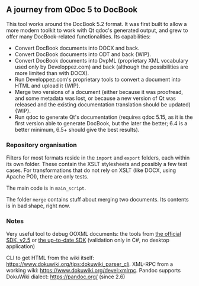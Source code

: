 ## A journey from QDoc 5 to DocBook

This tool works around the DocBook 5.2 format. It was first built to allow a 
more modern toolkit to work with Qt qdoc's generated output, and grew to offer
many DocBook-related functionalities. Its capabilities: 

- Convert DocBook documents into DOCX and back. 
- Convert DocBook documents into ODT and back {WIP}. 
- Convert DocBook documents into DvpML (proprietary XML vocabulary used only
  by Developpez.com) and back (although the possibilities are more limited
  than with DOCX). 
- Run Developpez.com's proprietary tools to convert a document into HTML and 
  upload it {WIP}.
- Merge two versions of a document (either because it was proofread, and some
  metadata was lost, or because a new version of Qt was released and the 
  existing documentation translation should be updated) {WIP}.
- Run qdoc to generate Qt's documentation (requires qdoc 5.15, as it is the 
  first version able to generate DocBook, but the later the better; 6.4 is a
  better minimum, 6.5+ should give the best results). 
  
### Repository organisation

Filters for most formats reside in the `import` and `export` folders, each 
within its own folder. These contain the XSLT stylesheets and possibly a few
test cases. For transformations that do not rely on XSLT (like DOCX, using 
Apache POI), there are only tests. 

The main code is in `main_script`. 

The folder `merge` contains stuff about merging two documents. Its contents 
is in bad shape, right now. 


### Notes

Very useful tool to debug OOXML documents: the tools from 
[the official SDK, v2.5](https://www.microsoft.com/en-us/download/details.aspx?id=30425)
or [the up-to-date SDK](https://github.com/OfficeDev/Open-XML-SDK) 
(validation only in C#, no desktop application)

CLI to get HTML from the wiki itself: https://www.dokuwiki.org/tips:dokuwiki_parser_cli. 
XML-RPC from a working wiki: https://www.dokuwiki.org/devel:xmlrpc. 
Pandoc supports DokuWiki dialect: https://pandoc.org/ (since 2.6)

